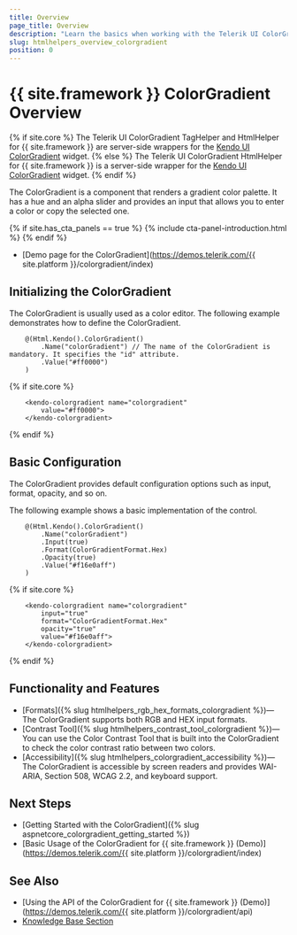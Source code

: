 ```yaml
---
title: Overview
page_title: Overview
description: "Learn the basics when working with the Telerik UI ColorGradient component for {{ site.framework }}."
slug: htmlhelpers_overview_colorgradient
position: 0
---
```


# {{ site.framework }} ColorGradient Overview

{% if site.core %}
The Telerik UI ColorGradient TagHelper and HtmlHelper for {{ site.framework }} are server-side wrappers for the [Kendo UI ColorGradient](https://docs.telerik.com/kendo-ui/controls/colorgradient/overview) widget.
{% else %}
The Telerik UI ColorGradient HtmlHelper for {{ site.framework }} is a server-side wrapper for the [Kendo UI ColorGradient](https://docs.telerik.com/kendo-ui/controls/colorgradient/overview) widget.
{% endif %}

The ColorGradient is a component that renders a gradient color palette. It has a hue and an alpha slider and provides an input that allows you to enter a color or copy the selected one. 

{% if site.has_cta_panels == true %}
{% include cta-panel-introduction.html %}
{% endif %}

* [Demo page for the ColorGradient](https://demos.telerik.com/{{ site.platform }}/colorgradient/index)

## Initializing the ColorGradient

The ColorGradient is usually used as a color editor. The following example demonstrates how to define the ColorGradient.

```HtmlHelper
    @(Html.Kendo().ColorGradient()
        .Name("colorGradient") // The name of the ColorGradient is mandatory. It specifies the "id" attribute.
        .Value("#ff0000")
    )
```
{% if site.core %}
```TagHelper
    <kendo-colorgradient name="colorgradient"
        value="#ff0000">
    </kendo-colorgradient>
```
{% endif %}

## Basic Configuration

The ColorGradient provides default configuration options such as input, format, opacity, and so on.

The following example shows a basic implementation of the control.

```HtmlHelper
    @(Html.Kendo().ColorGradient()
        .Name("colorGradient")
        .Input(true)
        .Format(ColorGradientFormat.Hex)
        .Opacity(true)
        .Value("#f16e0aff")
    )
```
{% if site.core %}
```TagHelper
    <kendo-colorgradient name="colorgradient"
        input="true"
        format="ColorGradientFormat.Hex"
        opacity="true"
        value="#f16e0aff">
    </kendo-colorgradient>
```
{% endif %}

## Functionality and Features

* [Formats]({% slug htmlhelpers_rgb_hex_formats_colorgradient %})—The ColorGradient supports both RGB and HEX input formats. 
* [Contrast Tool]({% slug htmlhelpers_contrast_tool_colorgradient %})—You can use the Color Contrast Tool that is built into the ColorGradient to check the color contrast ratio between two colors.
* [Accessibility]({% slug htmlhelpers_colorgradient_accessibility %})—The ColorGradient is accessible by screen readers and provides WAI-ARIA, Section 508, WCAG 2.2, and keyboard support.

## Next Steps

* [Getting Started with the ColorGradient]({% slug aspnetcore_colorgradient_getting_started %})
* [Basic Usage of the ColorGradient for {{ site.framework }} (Demo)](https://demos.telerik.com/{{ site.platform }}/colorgradient/index)

## See Also

* [Using the API of the ColorGradient for {{ site.framework }} (Demo)](https://demos.telerik.com/{{ site.platform }}/colorgradient/api)
* [Knowledge Base Section](/knowledge-base)
